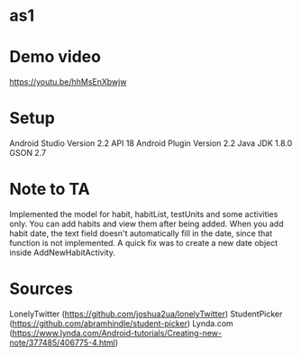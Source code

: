 # as1
# Demo video
https://youtu.be/hhMsEnXbwjw
# Setup
Android Studio Version 2.2 
API 18
Android Plugin Version 2.2 Java JDK 1.8.0 
GSON 2.7
# Note to TA
Implemented the model for habit, habitList, testUnits and some activities only.
You can add habits and view them after being added. When you add habit date, the text field doesn't automatically fill in the date, since that function is not implemented. A quick fix was to create a new date object inside AddNewHabitActivity.
# Sources
LonelyTwitter (https://github.com/joshua2ua/lonelyTwitter)
StudentPicker (https://github.com/abramhindle/student-picker)
Lynda.com (https://www.lynda.com/Android-tutorials/Creating-new-note/377485/406775-4.html)



